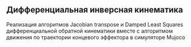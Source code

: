 ## Дифференциальная инверсная кинематика 
Реализация алгоритмов Jacobian transpose и Damped Least Squares дифференциальной обратной кинематики вместе с алгоритмом движения по траектории концевого эффектора в симуляторе Mujoco
